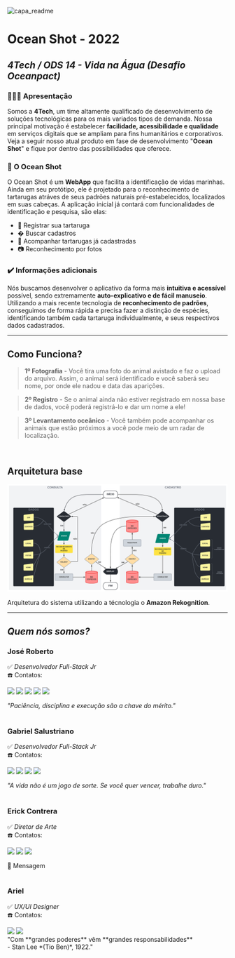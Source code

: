 <!-- [![Open in Visual Studio Code](https://classroom.github.com/assets/open-in-vscode-c66648af7eb3fe8bc4f294546bfd86ef473780cde1dea487d3c4ff354943c9ae.svg)](https://classroom.github.com/online_ide?assignment_repo_id=8362680&assignment_repo_type=AssignmentRepo) -->


![capa_readme](https://user-images.githubusercontent.com/101820369/188287190-e82833cb-8529-43c8-8326-b6068e40bfe9.png)



# **Ocean Shot - 2022**
## *4Tech / ODS 14 - Vida na Água (Desafio Oceanpact)*

### 🙋🏼‍♂️ **Apresentação**

Somos a **4Tech**, um time altamente qualificado de desenvolvimento de soluções tecnológicas para os mais variados tipos de demanda. Nossa principal motivação é estabelecer **facilidade, acessibilidade e qualidade** em serviços digitais que se ampliam para fins humanitários e corporativos. Veja a seguir nosso atual produto em fase de desenvolvimento "**Ocean Shot**" e fique por dentro das possibilidades que oferece.

<!-- Use essa seção para falar sobre as motivações de seu time e, de forma breve, qual o produto que estão trabalhando. Se possível forneça **o que** seu produto é, por exemplo: Um app, uma aplicação web, gadget, dentre outros. -->

### 🌊 **O Ocean Shot**

O Ocean Shot é um **WebApp** que facilita a identificação de vidas marinhas. Ainda em seu protótipo, ele é projetado para o reconhecimento de tartarugas atráves de seus padrões naturais pré-estabelecidos, localizados em suas cabeças. A aplicação inicial já contará com funcionalidades de identificação e pesquisa, são elas:

- 📝 Registrar sua tartaruga
- � Buscar cadastros
- 📲 Acompanhar tartarugas já cadastradas
- 📷 Reconhecimento por fotos

<!-- Adicione detalhes sobre seu produto. Levante pontos positivos, o porquê dele ser inovador, como ele se alinha com o cluster escolhido e quaisquer outras informações relevantes ao entendimento do 'porquê' e 'como' seu produto existe e atua. -->

### ✔️ **Informações adicionais** 

Nós buscamos desenvolver o aplicativo da forma mais **intuitiva e acessível** possível, sendo extremamente **auto-explicativo e de fácil manuseio**. Utilizando a mais recente tecnologia de **reconhecimento de padrões**, conseguimos de forma rápida e precisa fazer a distinção de espécies, identificando também cada tartaruga individualmente, e seus respectivos dados cadastrados.

---
## Como Funciona? 
> **1º Fotografia**
	- Você tira uma foto do animal avistado e faz o upload do arquivo. Assim, o animal será identificado e você saberá seu nome, por onde ele nadou e data das aparições. 

> **2º Registro** 
	- Se o animal ainda não estiver registrado em nossa base de dados, você poderá registrá-lo e dar um nome a ele! 

> **3º Levantamento oceânico** 
	- Você também pode acompanhar os animais que estão próximos a você pode meio de um radar de localização. 

<br>

## Arquitetura base
<img src="fluxograma.png">
<br>
<p>Arquitetura do sistema utilizando a técnologia o <strong>Amazon Rekognition</strong>.</p>



---

## **_Quem nós somos?_**
	
 ### **José Roberto**<br>
 ✅ *Desenvolvedor Full-Stack Jr*<br>
 ☎️ Contatos:<br>

 <div>
  <a href = "mailto:profissional.roberto.rj@gmail.com"><img src="https://img.shields.io/badge/Gmail-D14836?style=for-the-badge&logo=gmail&logoColor=white" target="_blank"></a>
  <a href="https://www.linkedin.com/in/jose-roberto-dev/" target="_blank"><img src="https://img.shields.io/badge/-LinkedIn-%230077B5?style=for-the-badge&logo=linkedin&logoColor=white" target="_blank"></a>
  <a href="https://wa.me/5521997294566"><img src="https://img.shields.io/badge/WhatsApp-25D366?style=for-the-badge&logo=whatsapp&logoColor=white" target="_blank"></a>
  <a href="https://github.com/dev-jose-roberto"><img src="https://img.shields.io/badge/github-%23121011.svg?style=for-the-badge&logo=github&logoColor=white" target="_blank"></a>
  <a href="https://www.instagram.com/josee.nt/"><img src="https://img.shields.io/badge/Instagram-%23E4405F.svg?style=for-the-badge&logo=Instagram&logoColor=white" target="_blank"></a>
</div>

_"Paciência, disciplina e execução são a chave do mérito."_<br><br>

 ### **Gabriel Salustriano**<br>
 ✅ *Desenvolvedor Full-Stack Jr*<br>
 ☎️ Contatos:<br>

<div>
  <a href = "mailto:gabrielsalustriano5566@gmail.com"><img src="https://img.shields.io/badge/Gmail-D14836?style=for-the-badge&logo=gmail&logoColor=white" target="_blank"></a>
  <a href="https://www.linkedin.com/in/gabrielsalustriano/" target="_blank"><img src="https://img.shields.io/badge/-LinkedIn-%230077B5?style=for-the-badge&logo=linkedin&logoColor=white" target="_blank"></a>
  <a href="https://github.com/GSalustrianoSouza/"><img src="https://img.shields.io/badge/github-%23121011.svg?style=for-the-badge&logo=github&logoColor=white" target="_blank"></a>
  <a href="https://www.instagram.com/sollix_tw/"><img src="https://img.shields.io/badge/Instagram-%23E4405F.svg?style=for-the-badge&logo=Instagram&logoColor=white" target="_blank"></a>
</div>

 _"A vida não é um jogo de sorte. Se você quer vencer, trabalhe duro."_<br><br>

 ### **Erick Contrera**<br>
 ✅ *Diretor de Arte*<br>
 ☎️ Contatos:<br>
 
<div>
  <a href = "mailto:erickcontrera@souunisuam.com.br"><img src="https://img.shields.io/badge/Gmail-D14836?style=for-the-badge&logo=gmail&logoColor=white" target="_blank"></a>
  <a href="https://www.linkedin.com/in/eccontrera/" target="_blank"><img src="https://img.shields.io/badge/-LinkedIn-%230077B5?style=for-the-badge&logo=linkedin&logoColor=white" target="_blank"></a>
  <a href="https://www.eccontrera.me/" target="_blank"><img src="https://img.shields.io/badge/Portfolio-%23000000.svg?style=for-the-badge&logo=firefox&logoColor=#FF7139" target="_blank"></a>
</div>

 📃 Mensagem<br><br>

 ### **Ariel**<br>
 ✅ *UX/UI Designer*<br>
 ☎️ Contatos:<br>
 
<div>
  <a href = "mailto:ariellima2314@gmail.com"><img src="https://img.shields.io/badge/Gmail-D14836?style=for-the-badge&logo=gmail&logoColor=white" target="_blank"></a>
  <a href="#" target="_blank"><img src="https://img.shields.io/badge/-LinkedIn-%230077B5?style=for-the-badge&logo=linkedin&logoColor=white" target="_blank"></a>
</div>
  "Com **grandes poderes** vêm **grandes responsabilidades** <br>- Stan Lee *(Tio Ben)*,  1922." <br>





<!-- Forneça informações adicionais, adicione novos tópicos ou subtópicos. Use esse arquivo como um guia rápido para manter claro os objetivos de seu projeto para os demais integrantes. Manter o foco conjunto de forma coesa lhe ajudará a criar um produto mais *sólido*.

Tenha em mente que seu trabalho nesse repositório será avaliado por um Juri Técnico, informações sobre a tecnologia usada também são bem vindas.  -->
